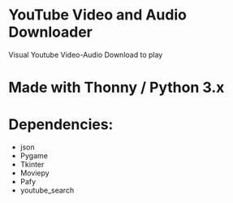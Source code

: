 # YouTube Video and Audio Downloader
Visual Youtube Video-Audio Download to play

# Made with Thonny / Python 3.x

# Dependencies:
- json
- Pygame
- Tkinter
- Moviepy
- Pafy
- youtube_search
